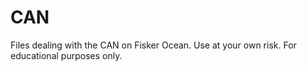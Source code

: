 # CAN
Files dealing with the CAN on Fisker Ocean. Use at your own risk. For educational purposes only.

